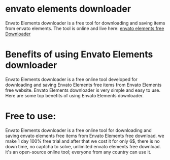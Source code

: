# envato elements downloader
Envato Elements downloader is a free tool for downloading and saving items from envato elements. The tool is online and live here:  [envato elements free Downloader](https://themeplugin.net/download/envato-access/)
 
# Benefits of using Envato Elements downloader
Envato Elements downloader is a free online tool developed for downloading and saving Envato Elements free items from Envato Elements free website.
Envato Elements downloader is very simple and easy to use. Here are some top benefits of using Envato Elements downloader.

# Free to use:
Envato Elements downloader is a free online tool for downloading and saving envato elements free items from Envato Elements free download. we make 1 day 100% free trial and after that we cost it for only 6$, there is no down time, no captcha to solve, unlimited envato elements free download. it's an open-source online tool; everyone from any country can use it.
